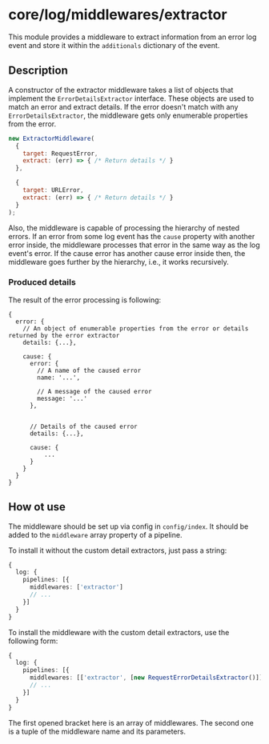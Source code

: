 # core/log/middlewares/extractor

This module provides a middleware to extract information from an error log event and store
it within the `additionals` dictionary of the event.

## Description

A constructor of the extractor middleware takes a list of objects that implement the `ErrorDetailsExtractor` interface.
These objects are used to match an error and extract details.
If the error doesn't match with any `ErrorDetailsExtractor`, the middleware gets only enumerable properties from the error.

```js
new ExtractorMiddleware(
  {
    target: RequestError,
    extract: (err) => { /* Return details */ }
  },

  {
    target: URLError,
    extract: (err) => { /* Return details */ }
  }
);
```

Also, the middleware is capable of processing the hierarchy of nested errors. If an error from some log event has the `cause`
property with another error inside, the middleware processes that error in the same way as the log event's error.
If the cause error has another cause error inside then, the middleware goes further by the hierarchy, i.e.,  it works recursively.

### Produced details

The result of the error processing is following:

```
{
  error: {
    // An object of enumerable properties from the error or details returned by the error extractor
    details: {...},

    cause: {
      error: {
        // A name of the caused error
        name: '...',

        // A message of the caused error
        message: '...'
      },


      // Details of the caused error
      details: {...},

      cause: {
          ...
      }
    }
  }
}
```

## How ot use

The middleware should be set up via config in `config/index`. It should be added to the `middleware` array property of a
pipeline.

To install it without the custom detail extractors, just pass a string:

```typescript
{
  log: {
    pipelines: [{
      middlewares: ['extractor']
      // ...
    }]
  }
}
```

To install the middleware with the custom detail extractors, use the following form:

```typescript
{
  log: {
    pipelines: [{
      middlewares: [['extractor', [new RequestErrorDetailsExtractor()]]]
      // ...
    }]
  }
}
```

The first opened bracket here is an array of middlewares. The second one is a tuple of the middleware name and its parameters.
